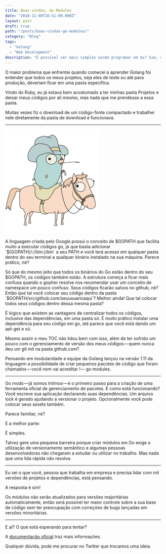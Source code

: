 ```yaml
---
title: Boas-vindas, Go Modules
date: "2018-11-08T16:51:00.000Z"
layout: post
draft: true
path: "/posts/boas-vindas-go-modules/"
category: "Blog"
tags:
  - "Golang"
  - "Web Development"
description: "É possível ser mais simples ainda programar em Go? Sim, com go modules!"
---
```


O maior problema que enfrentei quando comecei a aprender Golang foi entender que todos os meus projetos, seja eles de teste ou até para produção, deveriam ficar em uma pasta específica.

Vindo do Ruby, eu já estava bem acostumado a ter minhas pasta Projetos e deixar meus códigos por ali mesmo, mas nada que me prendesse a essa pasta.

Muitas vezes fiz o download de um código-fonte compactado e trabalhei nele diretamente da pasta de download e funcionava.

---

![Talvez o melhor gopher de todos](./01.png)

A linguagem criada pelo Google possui o conceito de $GOPATH que facilita muito a executar códigos go, já que basta adicionar `${GOPATH//://bin:}/bin` a seu PATH e você terá acesso em qualquer pasta dentro do seu terminal a qualquer binário instalado na sua máquina. Parece prático, né?

Só que do mesmo jeito que todos os binários do Go estão dentro do seu $GOPATH, os códigos também estão. A estrutura começa a ficar mais confusa quando o gopher resolve nos recomendar usar um conceito de namespace um pouco confuso. Seus códigos ficarão salvos no github, né? Então que tal você colocar seu código dentro da pasta `$GOPATH/src/github.com/seuusuarioaqui`? Melhor ainda! Que tal colocar todos seus códigos dentro dessa mesma pasta?

É lógico que existem as vantagens de centralizar todos os códigos, inclusive das dependências, em uma pasta só. É muito prático instalar uma dependência para seu código em go, até parece que você está dando um apt-get e só.

Mesmo assim o meu TOC não lidou bem com isso, além de ter sofrido um pouco com o gerenciamento de versão dos meus códigos — quem nunca deu um git init na pasta github.com?

Pensando em modularidade a equipe da Golang lançou na versão 1.11 da linguagem a possibilidade de criar pequenos pacotes de código que foram chamados — você nem vai acreditar !— go modules.

---

Go mods — já somos íntimos — é o primeiro passo para a criação de uma ferramenta oficial de gerenciamento de pacotes. E como está funcionando?
Você escreve sua aplicação declarando suas dependências.
Um arquivo lock é gerado ajudando a versionar o projeto.
Opcionalmente você pode colocar seus assets também.

Parece familiar, né?

E a melhor parte:

É simples.

Talvez gere uma pequena barreira porque criar módulos em Go exige a utilização de versionamento semântico e algumas pessoas desenvolvedoras não chegaram a estudar ou utilizar no trabalho. Mas nada que uma lida rápida não resolva.

---

Eu sei o que você, pessoa que trabalha em empresa e precisa lidar com mil versões de projetos e dependências, está pensando.

A resposta é sim!

Os módulos não serão atualizados para versões majoritárias automaticamente, então será possível ter maior controle sobre a sua base de código sem ter preocupação com correções de bugs lançadas em versões minoritárias.

---

E aí? O que está esperando para tentar?

A [documentação oficial](https://golang.org/cmd/go/#hdr-Module_maintenance) traz mais informações.

Qualquer dúvida, pode me procurar no Twitter que trocamos uma ideia.